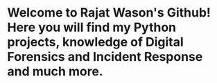 # Welcome to Rajat Wason's Github! Here you will find my Python projects, knowledge of Digital Forensics and Incident Response and much more. 
